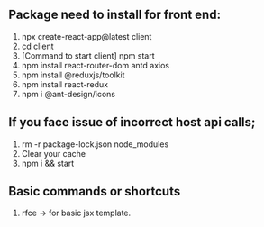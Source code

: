 ## Package need to install for front end:
1. npx create-react-app@latest client
2. cd client 
3. [Command to start client] npm start
4. npm install react-router-dom antd axios
5. npm install @reduxjs/toolkit
6. npm install react-redux
7. npm i @ant-design/icons


## If you face issue of incorrect host api calls;
1. rm -r package-lock.json node_modules 
2. Clear your cache
3. npm i && start


## Basic commands or shortcuts
1. rfce -> for basic jsx template.